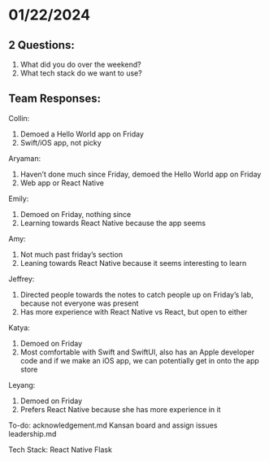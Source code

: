 
# 01/22/2024

## 2 Questions:

1. What did you do over the weekend?
2. What tech stack do we want to use?
## Team Responses:

Collin:

1. Demoed a Hello World app on Friday
2. Swift/iOS app, not picky

Aryaman:

1. Haven’t done much since Friday, demoed the Hello World app on Friday
2. Web app or React Native

Emily:

1. Demoed on Friday, nothing since
2. Learning towards React Native because the app seems 

Amy:

1. Not much past friday’s section
2. Leaning towards React Native because it seems interesting to learn

Jeffrey:

1. Directed people towards the notes to catch people up on Friday’s lab, because not everyone was present
2. Has more experience with React Native vs React, but open to either

Katya:

1. Demoed on Friday
2. Most comfortable with Swift and SwiftUI, also has an Apple developer code and if we make an iOS app, we can potentially get in onto the app store

Leyang:

1. Demoed on Friday
2. Prefers React Native because she has more experience in it

To-do:
acknowledgement.md
Kansan board and assign issues
leadership.md

Tech Stack:
React Native
Flask
